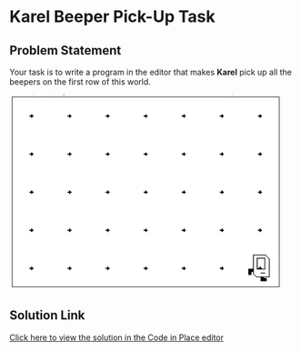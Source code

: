 # Karel Beeper Pick-Up Task

## Problem Statement

Your task is to write a program in the editor that makes **Karel** pick up all the beepers on the first row of this world.

![Sample Result](result.jpeg)

## Solution Link

[Click here to view the solution in the Code in Place editor](https://codeinplace.stanford.edu/cip5/share/Me6HXIGLPzbqLUt1J1ik)




